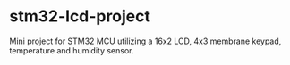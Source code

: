 # stm32-lcd-project
Mini project for STM32 MCU utilizing a 16x2 LCD, 4x3 membrane keypad, temperature and humidity sensor.
